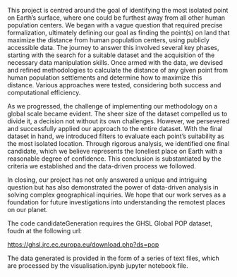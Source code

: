 This project is centred around the goal of identifying the most isolated point on
Earth’s surface, where one could be furthest away from all other human
population centers. We began with a vague question that required precise
formalization, ultimately defining our goal as finding the point(s) on land
that maximize the distance from human population centers, using publicly
accessible data.
The journey to answer this involved several key phases, starting with the search for
a suitable dataset and the acquisition of the necessary data manipulation
skills. Once armed with the data, we devised and refined methodologies to
calculate the distance of any given point from human population settlements
and determine how to maximize this distance. Various approaches were
tested, considering both success and computational efficiency.

As we progressed, the challenge of implementing our methodology on a
global scale became evident. The sheer size of the dataset compelled us to
divide it, a decision not without its own challenges. However, we persevered
and successfully applied our approach to the entire dataset.
With the final dataset in hand, we introduced filters to evaluate each
point’s suitability as the most isolated location. Through rigorous analysis,
we identified one final candidate, which we believe represents the loneliest
place on Earth with a reasonable degree of confidence. This conclusion is
substantiated by the criteria we established and the data-driven process we
followed.

In closing, our project has not only answered a unique and intriguing
question but has also demonstrated the power of data-driven analysis in
solving complex geographical inquiries. We hope that our work serves as a
foundation for future investigations into understanding the remotest places
on our planet.

The code candidateGeneration requires the GHSL Global POP dataset, foudn at the following url:

https://ghsl.jrc.ec.europa.eu/download.php?ds=pop

The data generated is provided in the form of a series of text files, which are processed by the visualisation.ipynb jupyter notebook file.
